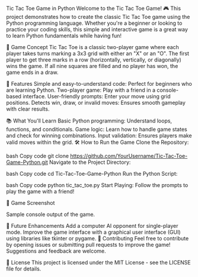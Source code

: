 Tic Tac Toe Game in Python
Welcome to the Tic Tac Toe Game! 🎮
This project demonstrates how to create the classic Tic Tac Toe game using the Python programming language. Whether you're a beginner or looking to practice your coding skills, this simple and interactive game is a great way to learn Python fundamentals while having fun!

🧠 Game Concept
Tic Tac Toe is a classic two-player game where each player takes turns marking a 3x3 grid with either an "X" or an "O". The first player to get three marks in a row (horizontally, vertically, or diagonally) wins the game. If all nine squares are filled and no player has won, the game ends in a draw.

🚀 Features
Simple and easy-to-understand code: Perfect for beginners who are learning Python.
Two-player game: Play with a friend in a console-based interface.
User-friendly prompts: Enter your move using grid positions.
Detects win, draw, or invalid moves: Ensures smooth gameplay with clear results.

📚 What You'll Learn
Basic Python programming: Understand loops, functions, and conditionals.
Game logic: Learn how to handle game states and check for winning combinations.
Input validation: Ensures players make valid moves within the grid.
🛠️ How to Run the Game
Clone the Repository:

bash
Copy code
git clone https://github.com/YourUsername/Tic-Tac-Toe-Game-Python.git
Navigate to the Project Directory:

bash
Copy code
cd Tic-Tac-Toe-Game-Python
Run the Python Script:

bash
Copy code
python tic_tac_toe.py
Start Playing: Follow the prompts to play the game with a friend!

🎨 Game Screenshot

Sample console output of the game.

📝 Future Enhancements
Add a computer AI opponent for single-player mode.
Improve the game interface with a graphical user interface (GUI) using libraries like tkinter or pygame.
🤝 Contributing
Feel free to contribute by opening issues or submitting pull requests to improve the game! Suggestions and feedback are welcome.

📄 License
This project is licensed under the MIT License - see the LICENSE file for details.
